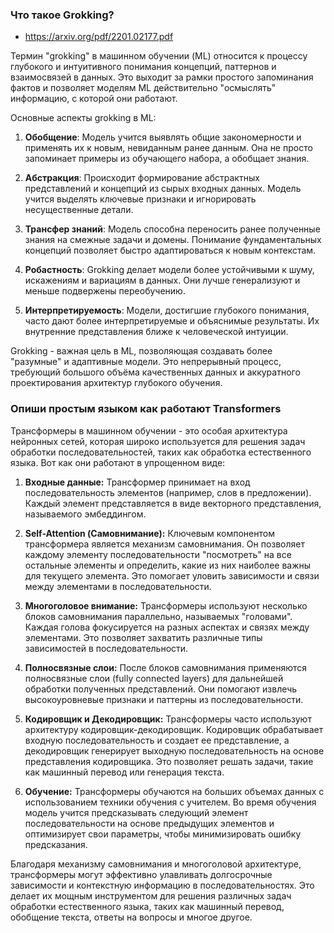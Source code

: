 
### Что такое Grokking?

- https://arxiv.org/pdf/2201.02177.pdf

Термин "grokking" в машинном обучении (ML) относится к процессу глубокого и интуитивного понимания концепций, паттернов и взаимосвязей в данных. Это выходит за рамки простого запоминания фактов и позволяет моделям ML действительно "осмыслять" информацию, с которой они работают.

Основные аспекты grokking в ML:

1. **Обобщение**: Модель учится выявлять общие закономерности и применять их к новым, невиданным ранее данным. Она не просто запоминает примеры из обучающего набора, а обобщает знания.

2. **Абстракция**: Происходит формирование абстрактных представлений и концепций из сырых входных данных. Модель учится выделять ключевые признаки и игнорировать несущественные детали.

3. **Трансфер знаний**: Модель способна переносить ранее полученные знания на смежные задачи и домены. Понимание фундаментальных концепций позволяет быстро адаптироваться к новым контекстам. 

4. **Робастность**: Grokking делает модели более устойчивыми к шуму, искажениям и вариациям в данных. Они лучше генерализуют и меньше подвержены переобучению.

5. **Интерпретируемость**: Модели, достигшие глубокого понимания, часто дают более интерпретируемые и объяснимые результаты. Их внутренние представления ближе к человеческой интуиции.

Grokking - важная цель в ML, позволяющая создавать более "разумные" и адаптивные модели. Это непрерывный процесс, требующий большого объёма качественных данных и аккуратного проектирования архитектур глубокого обучения.

### Опиши простым языком как работают Transformers

Трансформеры в машинном обучении - это особая архитектура нейронных сетей, которая широко используется для решения задач обработки последовательностей, таких как обработка естественного языка. Вот как они работают в упрощенном виде:

1. **Входные данные:** Трансформер принимает на вход последовательность элементов (например, слов в предложении). Каждый элемент представляется в виде векторного представления, называемого эмбеддингом.

2. **Self-Attention (Самовнимание):** Ключевым компонентом трансформера является механизм самовнимания. Он позволяет каждому элементу последовательности "посмотреть" на все остальные элементы и определить, какие из них наиболее важны для текущего элемента. Это помогает уловить зависимости и связи между элементами в последовательности.

3. **Многоголовое внимание:** Трансформеры используют несколько блоков самовнимания параллельно, называемых "головами". Каждая голова фокусируется на разных аспектах и связях между элементами. Это позволяет захватить различные типы зависимостей в последовательности.

4. **Полносвязные слои:** После блоков самовнимания применяются полносвязные слои (fully connected layers) для дальнейшей обработки полученных представлений. Они помогают извлечь высокоуровневые признаки и паттерны из последовательности.

5. **Кодировщик и Декодировщик:** Трансформеры часто используют архитектуру кодировщик-декодировщик. Кодировщик обрабатывает входную последовательность и создает ее представление, а декодировщик генерирует выходную последовательность на основе представления кодировщика. Это позволяет решать задачи, такие как машинный перевод или генерация текста.

6. **Обучение:** Трансформеры обучаются на больших объемах данных с использованием техники обучения с учителем. Во время обучения модель учится предсказывать следующий элемент последовательности на основе предыдущих элементов и оптимизирует свои параметры, чтобы минимизировать ошибку предсказания.

Благодаря механизму самовнимания и многоголовой архитектуре, трансформеры могут эффективно улавливать долгосрочные зависимости и контекстную информацию в последовательностях. Это делает их мощным инструментом для решения различных задач обработки естественного языка, таких как машинный перевод, обобщение текста, ответы на вопросы и многое другое.
